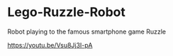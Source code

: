 # Lego-Ruzzle-Robot
Robot playing to the famous smartphone game Ruzzle

https://youtu.be/Vsu8Jj3I-pA
